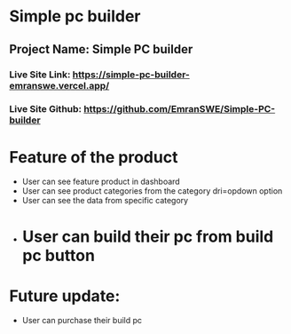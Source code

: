 # Simple pc builder

## Project Name: Simple PC builder

### Live Site Link: https://simple-pc-builder-emranswe.vercel.app/

### Live Site Github: https://github.com/EmranSWE/Simple-PC-builder

# Feature of the product

- User can see feature product in dashboard
- User can see product categories from the category dri=opdown option
- User can see the data from specific category
- # User can build their pc from build pc button

# Future update:

- User can purchase their build pc
